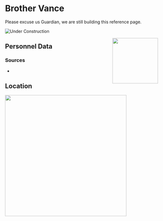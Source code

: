 # Brother Vance

Please excuse us Guardian, we are still building this reference page.

![Under Construction](https://ras117mike.github.io/Destiny2/images/general/under_construction.png)

<img align="right" src="https://ras117mike.github.io/Destiny2/images/vendors/brother_vance.png" width="150">

## Personnel Data


### Sources
*

## Location


<img src="https://ras117mike.github.io/Destiny2/images/maps/brother_vance_location.jpg" width="400">
